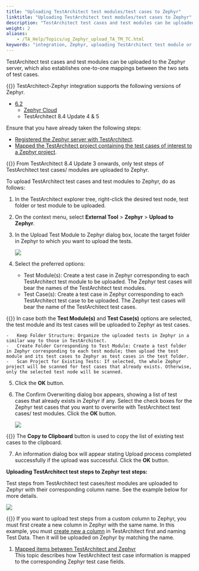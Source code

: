 ```yaml
--- 
title: "Uploading TestArchitect test modules/test cases to Zephyr"
linktitle: "Uploading TestArchitect test modules/test cases to Zephyr"
description: "TestArchitect test cases and test modules can be uploaded to the Zephyr server, which also establishes one-to-one mappings between the two sets of test cases."
weight: 2
aliases: 
    - /TA_Help/Topics/ug_Zephyr_upload_TA_TM_TC.html
keywords: "integration, Zephyr, uploading TestArchitect test module or test cases, uploading TestArchitect test module or test cases"
---
```


TestArchitect test cases and test modules can be uploaded to the Zephyr server, which also establishes one-to-one mappings between the two sets of test cases.

{{<important>}} TestArchitect-Zephyr integration supports the following versions of Zephyr.

-   [6.2](https://zephyrdocs.atlassian.net/wiki/spaces/ZE61/pages/550633474/6.2+Release+Notes)
    -   [Zephyr Cloud](https://zephyrdocs.atlassian.net/wiki/spaces/ZE61/pages/263521484/Zephyr+Enterprise+Cloud+Requirements)
    -   TestArchitect 8.4 Update 4 & 5

Ensure that you have already taken the following steps:

-   [Registered the Zephyr server with TestArchitect](/TA_Help/Topics/ug_Zephyr_registering_server.html).
-   [Mapped the TestArchitect project containing the test cases of interest to a Zephyr project](/TA_Help/Topics/ug_Zephyr_mapping_projects.html).

{{<attention>}} From TestArchitect 8.4 Update 3 onwards, only test steps of TestArchitect test cases/ modules are uploaded to Zephyr.

To upload TestArchitect test cases and test modules to Zephyr, do as follows:

1.  In the TestArchitect explorer tree, right-click the desired test node, test folder or test module to be uploaded.

2.  On the context menu, select **External Tool** \> **Zephyr** \> **Upload to Zephyr**.

3.  In the Upload Test Module to Zephyr dialog box, locate the target folder in Zephyr to which you want to upload the tests.

    ![](/images/TA_Help/Images/Zephyr_upload_dlg.png)

4.  Select the preferred options:

    -   Test Module\(s\): Create a test case in Zephyr corresponding to each TestArchitect test module to be uploaded. The Zephyr test cases will bear the names of the TestArchitect test modules.
    -   Test Case\(s\): Create a test case in Zephyr corresponding to each TestArchitect test case to be uploaded. The Zephyr test cases will bear the name of the TestArchitect test cases.

{{<note>}} In case both the **Test Module\(s\)** and **Test Case\(s\)** options are selected, the test module and its test cases will be uploaded to Zephyr as test cases.

    -   Keep Folder Structure: Organize the uploaded tests in Zephyr in a similar way to those in TestArchitect.
    -   Create Folder Corresponding to Test Module: Create a test folder in Zephyr corresponding to each test module; then upload the test module and its test cases to Zephyr as test cases in the test folder.
    -   Scan Project for Existing Tests: If selected, the whole Zephyr project will be scanned for test cases that already exists. Otherwise, only the selected test node will be scanned.
5.  Click the **OK** button.

6.  The Confirm Overwriting dialog box appears, showing a list of test cases that already exists in Zephyr if any. Select the check boxes for the Zephyr test cases that you want to overwrite with TestArchitect test cases/ test modules. Click the **OK** button.

    ![](/images/TA_Help/Images/Zephyr_upload_overwrite_dlg.png)

{{<note>}} The **Copy to Clipboard** button is used to copy the list of existing test cases to the clipboard.

7.  An information dialog box will appear stating Upload process completed successfully if the upload was successful. Click the **OK** button.


**Uploading TestArchitect test steps to Zephyr test steps:**

Test steps from TestArchitect test cases/test modules are uploaded to Zephyr with their corresponding column name. See the example below for more details.

![](/images/TA_Help/Images/Zephyr_upload_teststeps.png)

{{<note>}} If you want to upload test steps from a custom column to Zephyr, you must first create a new column in Zephyr with the same name. In this example, you must [create new a column](/TA_Administration/Topics/User_defined_fields_create.html#) in TestArchitect first and naming Test Data. Then it will be uploaded on Zephyr by matching the name.

1.  [Mapped items between TestArchitect and Zephyr](/TA_Help/Topics/ug_Zephyr_mapped_items.html)  
This topic describes how TestArchitect test case information is mapped to the corresponding Zephyr test case fields.




